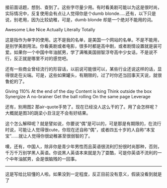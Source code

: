 接前面话题，想到、查到了。这些字尽量少用。有时看美剧可能以为这是很时尚，实际情况中，反复使用会有点让人觉得你是个dumb blonde.....还有，以下只是说，别老用，因为比较幼稚，可是，dumb blonde 却是一个绝对不能用的词。

Awesome
Like
Nice
Actually
Literally
Totally

这是指作为单字的使用。这不是我的名单，是美国一个网站的名单。不是不能用，是别学美剧用法。你看美剧或者电影，很多时都是高中剧，或者剧情设置就是装可爱。如果你一个中国中年油腻男，学了满嘴美国弱智浮夸高中少女话，不是说不行，反正就是哪里不对的感觉吧。

还有一些商业曾经流行的形容话，以前说可能很可以，某些行业还说这样的话，显得很走在尖端。可是，这些如果罐头，有期限的，过了时你还当回事天天说，就很鲁蛇的了。

Giving 110%
At the end of the day
Content is king
Think outside the box
Synergize
A no-brainer
Get the ball rolling
On the same page
Leverage

还有，别用图2 那air-quote手势了。现在已经没人这么干的了。用了会怎样呢？大概就是图3的跳梁小丑注定不会有好结果。

这个怎么解释呢？就是譬如说，你要说“偶”是可以的，可是那是有期限的，在流行时说，可能让人觉得很cute，你现在还自称“偶”，或者四五十岁的人自称“本宝宝”......就让人觉得你很幼稚甚至很弱智的了。

噢，还有，中国人，除非你是青少年男性而且英语很流利打扮很时尚那种，否则，千万千万别学黑人英语。你说黑人英语本来就是为了耍酷，可是你英语不流利的一个中年油腻男，会是很脑残的一回事。

-------------------------

这是写给比较懂的人啦。如果没到一定程度，反正目前没有意义，假装没看到就是了
